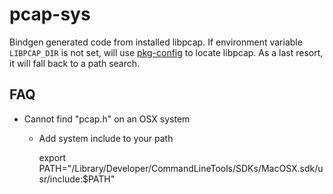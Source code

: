 # pcap-sys

Bindgen generated code from installed libpcap. If environment variable `LIBPCAP_DIR` is not set, will use [pkg-config](https://docs.rs/crate/pkg-config/0.3.14) to locate libpcap. As a last resort, it will fall back to a path search.

## FAQ
* Cannot find "pcap.h" on an OSX system
  * Add system include to your path
  
    export PATH="/Library/Developer/CommandLineTools/SDKs/MacOSX<osx version>.sdk/usr/include:$PATH"

